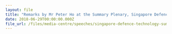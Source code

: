 ```yaml
---
layout: file
title: "Remarks by Mr Peter Ho at the Summary Plenary, Singapore Defence Technology Summit, 29 Jun 2018"
date: 2018-06-29T00:00:00.000Z
file_url: /files/media-centre/speeches/singapore-defence-technology-summit-29jun18.pdf
---
```

